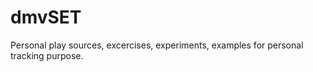 dmvSET
======

Personal play sources, excercises, experiments, examples for personal tracking purpose.

